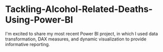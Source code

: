 # Tackling-Alcohol-Related-Deaths-Using-Power-BI
I'm excited to share my most recent Power BI project, in which I used data transformation, DAX measures, and dynamic visualization to provide informative reporting.
